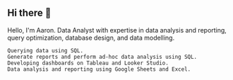 ## Hi there 👋

Hello, I'm Aaron. Data Analyst with expertise in data analysis and reporting, query optimization, database design, and data modelling.

    Querying data using SQL.
    Generate reports and perform ad-hoc data analysis using SQL.
    Developing dashboards on Tableau and Looker Studio.
    Data analysis and reporting using Google Sheets and Excel.


<!--
**saaron-morrison/saaron-morrison** is a ✨ _special_ ✨ repository because its `README.md` (this file) appears on your GitHub profile.

Here are some ideas to get you started:

- 🔭 I’m currently working on ...
- 🌱 I’m currently learning ...
- 👯 I’m looking to collaborate on ...
- 🤔 I’m looking for help with ...
- 💬 Ask me about ...
- 📫 How to reach me: ...
- 😄 Pronouns: ...
- ⚡ Fun fact: ...
-->
